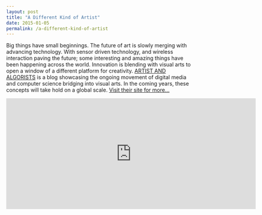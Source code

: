 ```yaml
---
layout: post
title: "A Different Kind of Artist"
date: 2015-01-05
permalink: /a-different-kind-of-artist
---
```


Big things have small beginnings. The future of art is slowly merging with advancing technology. With sensor driven technology, and wireless interaction paving the future; some interesting and amazing things have been happening across the world. Innovation is blending with visual arts to open a window of a different platform for creativity. <a href="http://artistsandalgorists.com">ARTIST AND ALGORISTS</a> is a blog showcasing the ongoing movement of digital media and computer science bridging into visual arts. In the coming years, these concepts will take hold on a global scale. <a href="http://artistsandalgorists.com">Visit their site for more…</a>

<div class="video-container">
	<iframe src="https://player.vimeo.com/video/75008684" width="667" height="296" frameborder="0" webkitallowfullscreen mozallowfullscreen allowfullscreen></iframe>
</div>